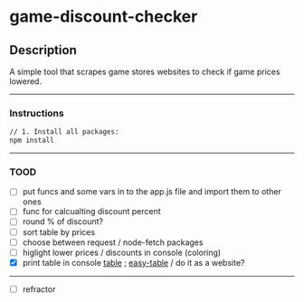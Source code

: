 # game-discount-checker

## Description

A simple tool that scrapes game stores websites to check if game prices lowered.

---

### Instructions

```bash
// 1. Install all packages:
npm install
```

---

### TOOD

- [ ] put funcs and some vars in to the app.js file and import them to other ones
- [ ] func for calcualting discount percent
- [ ] round % of discount?
- [ ] sort table by prices
- [ ] choose between request / node-fetch packages
- [ ] higlight lower prices / discounts in console (coloring)
- [X] print table in console [table](https://www.npmjs.com/package/table) ; [easy-table](https://www.npmjs.com/package/easy-table) / do it as a website?

---

- [ ] refractor
